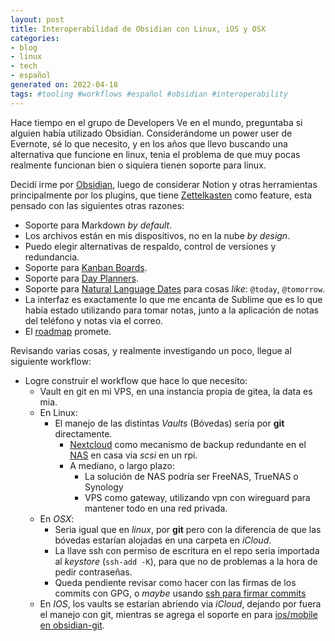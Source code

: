 ```yaml
---
layout: post
title: Interoperabilidad de Obsidian con Linux, iOS y OSX
categories:
- blog
- linux
- tech
- español
generated on: 2022-04-18
tags: #tooling #workflows #español #obsidian #interoperability
---
```


Hace tiempo en el grupo de Developers Ve en el mundo, preguntaba si alguien había utilizado Obsidian. Considerándome un power user de Evernote, sé lo que necesito, y en los años que llevo buscando una alternativa que funcione en linux, tenia el problema de que muy pocas realmente funcionan bien o siquiera tienen soporte para linux.

Decidí irme por [Obsidian](https://obsidian.md/), luego de considerar Notion y otras herramientas principalmente por los plugins, que tiene [Zettelkasten](https://es.wikipedia.org/wiki/Zettelkasten) como feature, esta pensado con las siguientes otras razones: 

- Soporte para Markdown _by default_.
- Los archivos están en mis dispositivos, no en la nube _by design_.
- Puedo elegir alternativas de respaldo, control de versiones y redundancia.
- Soporte para [Kanban Boards](obsidian://show-plugin?id=obsidian-kanban).
- Soporte para [Day Planners](https://github.com/lynchjames/obsidian-day-planner).
- Soporte para [Natural Language Dates](obsidian://show-plugin?id=nldates-obsidian) para cosas _like_: `@today`, `@tomorrow`.
- La interfaz es exactamente lo que me encanta de Sublime que es lo que había estado utilizando para tomar notas, junto a la aplicación de notas del teléfono y notas via el correo.
- El [roadmap](https://trello.com/b/Psqfqp7I/obsidian-roadmap) promete.

Revisando varias cosas, y realmente investigando un poco, llegue al siguiente workflow:

- Logre construir el workflow que hace lo que necesito:
	- Vault en git en mi VPS, en una instancia propia de gitea, la data es mia.
	- En Linux:
		- El manejo de las distintas _Vaults_ (Bóvedas) seria por **git** directamente.
			- [Nextcloud](nextcloud.com) como mecanismo de backup redundante en el [NAS](https://www.truenas.com/truenas-mini) en casa via *scsi* en un rpi.
			- A mediano, o largo plazo:
				- La solución de NAS podría ser FreeNAS, TrueNAS o Synology
				- VPS como gateway, utilizando vpn con wireguard para mantener todo en una red privada.
	- En *OSX*:
		- Seria igual que en _linux_, por **git** pero con la diferencia de que las bóvedas estarían alojadas en una carpeta en _iCloud_.
		- La llave ssh con permiso de escritura en el repo seria importada al _keystore_ (`ssh-add -K`), para que no de problemas a la hora de pedir contraseñas.
		- Queda pendiente revisar como hacer con las firmas de los commits con GPG, o _maybe_ usando [ssh para firmar commits](https://github.com/github/feedback/discussions/7744)
	- En *IOS*, los vaults se estarían abriendo via _iCloud_, dejando por fuera el manejo con git, mientras se agrega el soporte en para [ios/mobile en obsidian-git](https://github.com/denolehov/obsidian-git/issues/57).